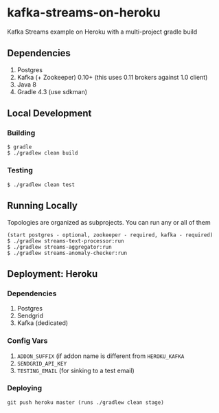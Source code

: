 # kafka-streams-on-heroku

Kafka Streams example on Heroku with a multi-project gradle build

## Dependencies

1. Postgres
2. Kafka (+ Zookeeper) 0.10+ (this uses 0.11 brokers against 1.0 client)
3. Java 8
4. Gradle 4.3 (use sdkman)

## Local Development

### Building

```
$ gradle
$ ./gradlew clean build
```

### Testing

```
$ ./gradlew clean test
```

## Running Locally

Topologies are organized as subprojects. You can run any or all of them

```
(start postgres - optional, zookeeper - required, kafka - required)
$ ./gradlew streams-text-processor:run
$ ./gradlew streams-aggregator:run
$ ./gradlew streams-anomaly-checker:run

```

## Deployment: Heroku

### Dependencies

1. Postgres
2. Sendgrid
3. Kafka (dedicated)

### Config Vars

1. `ADDON_SUFFIX` (if addon name is different from `HEROKU_KAFKA`
2. `SENDGRID_API_KEY`
3. `TESTING_EMAIL` (for sinking to a test email)

### Deploying

```
git push heroku master (runs ./gradlew clean stage)
```